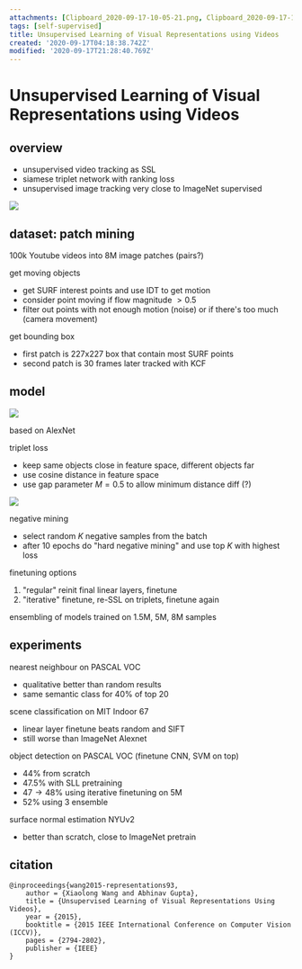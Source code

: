 ```yaml
---
attachments: [Clipboard_2020-09-17-10-05-21.png, Clipboard_2020-09-17-10-29-01.png, Clipboard_2020-09-17-11-53-45.png]
tags: [self-supervised]
title: Unsupervised Learning of Visual Representations using Videos
created: '2020-09-17T04:18:38.742Z'
modified: '2020-09-17T21:28:40.769Z'
---
```


# Unsupervised Learning of Visual Representations using Videos

## overview

- unsupervised video tracking as SSL
- siamese triplet network with ranking loss 
- unsupervised image tracking very close to ImageNet supervised

![](@attachment/Clipboard_2020-09-17-10-05-21.png)

## dataset: patch mining
100k Youtube videos into 8M image patches (pairs?)

get moving objects
- get SURF interest points and use IDT to get motion
- consider point moving if flow magnitude $> 0.5$
- filter out points with not enough motion (noise) or if there's too much (camera movement)

get bounding box
- first patch is 227x227 box that contain most SURF points
- second patch is 30 frames later tracked with KCF 

## model

![](@attachment/Clipboard_2020-09-17-10-29-01.png)

based on AlexNet

triplet loss
- keep same objects close in feature space, different objects far
- use cosine distance in feature space
- use gap parameter $M = 0.5$ to allow minimum distance diff (?)

![](@attachment/Clipboard_2020-09-17-11-53-45.png)

negative mining
- select random $K$ negative samples from the batch
- after 10 epochs do "hard negative mining" and use top $K$ with highest loss

finetuning options
1. "regular" reinit final linear layers, finetune
2. "iterative" finetune, re-SSL on triplets, finetune again

ensembling of models trained on 1.5M, 5M, 8M samples

## experiments

nearest neighbour on PASCAL VOC
- qualitative better than random results
- same semantic class for 40% of top 20

scene classification on MIT Indoor 67
- linear layer finetune beats random and SIFT
- still worse than ImageNet Alexnet

object detection on PASCAL VOC (finetune CNN, SVM on top)
- $44\%$ from scratch
- $47.5\%$ with SLL pretraining
- $47 \to 48\%$ using iterative finetuning on 5M
- $52\%$ using 3 ensemble

surface normal estimation NYUv2
- better than scratch, close to ImageNet pretrain

## citation 
```
@inproceedings{wang2015-representations93,
    author = {Xiaolong Wang and Abhinav Gupta},
    title = {Unsupervised Learning of Visual Representations Using Videos},
    year = {2015},
    booktitle = {2015 IEEE International Conference on Computer Vision (ICCV)},
    pages = {2794-2802},
    publisher = {IEEE}
}
```
